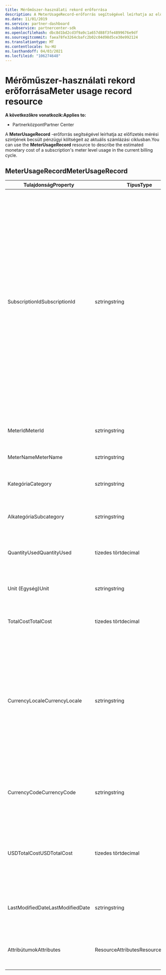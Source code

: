 ```yaml
---
title: Mérőműszer-használati rekord erőforrása
description: A MeterUsageRecord-erőforrás segítségével leírhatja az előfizetés mérési szintjének becsült pénzügyi költségeit az aktuális számlázási ciklusban.
ms.date: 11/01/2019
ms.service: partner-dashboard
ms.subservice: partnercenter-sdk
ms.openlocfilehash: dbc8d1bd2cd3f9a9c1a657d88f3fe4899676e9df
ms.sourcegitcommit: faea78fe3264cbafc2b02c04d98d5ce30e992124
ms.translationtype: MT
ms.contentlocale: hu-HU
ms.lasthandoff: 04/03/2021
ms.locfileid: "106274648"
---
```

# <a name="meter-usage-record-resource"></a><span data-ttu-id="91a12-103">Mérőműszer-használati rekord erőforrása</span><span class="sxs-lookup"><span data-stu-id="91a12-103">Meter usage record resource</span></span>

<span data-ttu-id="91a12-104">**A következőkre vonatkozik:**</span><span class="sxs-lookup"><span data-stu-id="91a12-104">**Applies to:**</span></span>

- <span data-ttu-id="91a12-105">Partnerközpont</span><span class="sxs-lookup"><span data-stu-id="91a12-105">Partner Center</span></span>

<span data-ttu-id="91a12-106">A **MeterUsageRecord** -erőforrás segítségével leírhatja az előfizetés mérési szintjének becsült pénzügyi költségeit az aktuális számlázási ciklusban.</span><span class="sxs-lookup"><span data-stu-id="91a12-106">You can use the **MeterUsageRecord** resource to describe the estimated monetary cost of a subscription's meter level usage in the current billing cycle.</span></span>

## <a name="meterusagerecord"></a><span data-ttu-id="91a12-107">MeterUsageRecord</span><span class="sxs-lookup"><span data-stu-id="91a12-107">MeterUsageRecord</span></span>

| <span data-ttu-id="91a12-108">Tulajdonság</span><span class="sxs-lookup"><span data-stu-id="91a12-108">Property</span></span>         | <span data-ttu-id="91a12-109">Típus</span><span class="sxs-lookup"><span data-stu-id="91a12-109">Type</span></span>               | <span data-ttu-id="91a12-110">Leírás</span><span class="sxs-lookup"><span data-stu-id="91a12-110">Description</span></span>                                                                                                                                                                                                                                                                                                                                                                                         |
|------------------|--------------------|-----------------------------------------------------------------------------------------------------------------------------------------------------------------------------------------------------------------------------------------------------------------------------------------------------------------------------------------------------------------------------------------------------|
| <span data-ttu-id="91a12-111">SubscriptionId</span><span class="sxs-lookup"><span data-stu-id="91a12-111">SubscriptionId</span></span>   | <span data-ttu-id="91a12-112">sztring</span><span class="sxs-lookup"><span data-stu-id="91a12-112">string</span></span>             | <span data-ttu-id="91a12-113">A partner Center [előfizetési erőforrás](subscription-resources.md#subscription)azonosítójának megfelelő GUID, amely egy Microsoft Azure (MS-AZR-0145P) előfizetést vagy egy Azure-csomagot jelöl.</span><span class="sxs-lookup"><span data-stu-id="91a12-113">A GUID corresponding to the identifier of a Partner Center [subscription resource](subscription-resources.md#subscription), which represents a Microsoft Azure (MS-AZR-0145P) subscription or an Azure plan.</span></span> <span data-ttu-id="91a12-114">Microsoft Azure (MS-AZR-0145P) előfizetések esetén ez az érték a kereskedelmi előfizetés azonosítója.</span><span class="sxs-lookup"><span data-stu-id="91a12-114">For Microsoft Azure (MS-AZR-0145P) subscriptions,, this value is the commerce subscription identifier.</span></span> <span data-ttu-id="91a12-115">Az Azure-csomag előfizetési erőforrásai esetében ez az érték az Azure-csomag azonosítója.</span><span class="sxs-lookup"><span data-stu-id="91a12-115">For Azure plan subscription resources, this value is the Azure plan identifier.</span></span> |
| <span data-ttu-id="91a12-116">MeterId</span><span class="sxs-lookup"><span data-stu-id="91a12-116">MeterId</span></span>          | <span data-ttu-id="91a12-117">sztring</span><span class="sxs-lookup"><span data-stu-id="91a12-117">string</span></span>             | <span data-ttu-id="91a12-118">Lekérdezi vagy beállítja a mérőszám azonosítóját.</span><span class="sxs-lookup"><span data-stu-id="91a12-118">Gets or sets the meter identifier.</span></span>                                                                                                                                                                                                                                                                                                                                                                  |
| <span data-ttu-id="91a12-119">MeterName</span><span class="sxs-lookup"><span data-stu-id="91a12-119">MeterName</span></span>        | <span data-ttu-id="91a12-120">sztring</span><span class="sxs-lookup"><span data-stu-id="91a12-120">string</span></span>             | <span data-ttu-id="91a12-121">Lekérdezi vagy beállítja a mérőszám nevét.</span><span class="sxs-lookup"><span data-stu-id="91a12-121">Gets or sets the meter name.</span></span>                                                                                                                                                                                                                                                                                                                                                                        |
| <span data-ttu-id="91a12-122">Kategória</span><span class="sxs-lookup"><span data-stu-id="91a12-122">Category</span></span>         | <span data-ttu-id="91a12-123">sztring</span><span class="sxs-lookup"><span data-stu-id="91a12-123">string</span></span>             | <span data-ttu-id="91a12-124">Lekérdezi vagy beállítja az Azure-erőforrás kategóriáját.</span><span class="sxs-lookup"><span data-stu-id="91a12-124">Gets or sets the Azure resource category.</span></span>                                                                                                                                                                                                                                                                                                                                                           |
| <span data-ttu-id="91a12-125">Alkategória</span><span class="sxs-lookup"><span data-stu-id="91a12-125">Subcategory</span></span>      | <span data-ttu-id="91a12-126">sztring</span><span class="sxs-lookup"><span data-stu-id="91a12-126">string</span></span>             | <span data-ttu-id="91a12-127">Lekérdezi vagy beállítja az Azure-erőforrás alkategóriáját.</span><span class="sxs-lookup"><span data-stu-id="91a12-127">Gets or sets the Azure resource sub-category.</span></span>                                                                                                                                                                                                                                                                                                                                                       |
| <span data-ttu-id="91a12-128">QuantityUsed</span><span class="sxs-lookup"><span data-stu-id="91a12-128">QuantityUsed</span></span>     | <span data-ttu-id="91a12-129">tizedes tört</span><span class="sxs-lookup"><span data-stu-id="91a12-129">decimal</span></span>            | <span data-ttu-id="91a12-130">Lekérdezi vagy beállítja a felhasznált Azure-erőforrás mennyiségét.</span><span class="sxs-lookup"><span data-stu-id="91a12-130">Gets or sets the quantity of the Azure resource used.</span></span>                                                                                                                                                                                                                                                                                                                                               |
| <span data-ttu-id="91a12-131">Unit (Egység)</span><span class="sxs-lookup"><span data-stu-id="91a12-131">Unit</span></span>             | <span data-ttu-id="91a12-132">sztring</span><span class="sxs-lookup"><span data-stu-id="91a12-132">string</span></span>             | <span data-ttu-id="91a12-133">Lekérdezi vagy beállítja az Azure-erőforrás mértékegységét.</span><span class="sxs-lookup"><span data-stu-id="91a12-133">Gets or sets the unit of measure for the Azure resource.</span></span>                                                                                                                                                                                                                                                                                                                                            |
| <span data-ttu-id="91a12-134">TotalCost</span><span class="sxs-lookup"><span data-stu-id="91a12-134">TotalCost</span></span>        | <span data-ttu-id="91a12-135">tizedes tört</span><span class="sxs-lookup"><span data-stu-id="91a12-135">decimal</span></span>            | <span data-ttu-id="91a12-136">Lekérdezi vagy beállítja a becsült teljes használati díjat.</span><span class="sxs-lookup"><span data-stu-id="91a12-136">Gets or sets the estimated total cost of usage.</span></span>                                                                                                                                                                                                                                                                                                                                                     |
| <span data-ttu-id="91a12-137">CurrencyLocale</span><span class="sxs-lookup"><span data-stu-id="91a12-137">CurrencyLocale</span></span>   | <span data-ttu-id="91a12-138">sztring</span><span class="sxs-lookup"><span data-stu-id="91a12-138">string</span></span>             | <span data-ttu-id="91a12-139">Az a területi beállítás, amelyben az előfizetés használatban volt.</span><span class="sxs-lookup"><span data-stu-id="91a12-139">The locale in which the subscription was used.</span></span> <span data-ttu-id="91a12-140">Ez a tulajdonság határozza meg a számlán használt pénznemet.</span><span class="sxs-lookup"><span data-stu-id="91a12-140">This property determines the currency that is used on the invoice.</span></span> <span data-ttu-id="91a12-141">Ez a tulajdonság Microsoft Azure (MS-AZR-0145P) előfizetésekhez érhető el.</span><span class="sxs-lookup"><span data-stu-id="91a12-141">This property is available for Microsoft Azure (MS-AZR-0145P) subscriptions.</span></span>                                                                                                                                                                                                      |
| <span data-ttu-id="91a12-142">CurrencyCode</span><span class="sxs-lookup"><span data-stu-id="91a12-142">CurrencyCode</span></span>     | <span data-ttu-id="91a12-143">sztring</span><span class="sxs-lookup"><span data-stu-id="91a12-143">string</span></span>             | <span data-ttu-id="91a12-144">Lekérdezi vagy beállítja a pénznemkódot.</span><span class="sxs-lookup"><span data-stu-id="91a12-144">Gets or sets the currency code.</span></span> <span data-ttu-id="91a12-145">Ez a tulajdonság az Azure-csomagokhoz érhető el.</span><span class="sxs-lookup"><span data-stu-id="91a12-145">This property is available for Azure plans.</span></span>                                                                                                                                                                                                                                                                                                                         |
| <span data-ttu-id="91a12-146">USDTotalCost</span><span class="sxs-lookup"><span data-stu-id="91a12-146">USDTotalCost</span></span>     | <span data-ttu-id="91a12-147">tizedes tört</span><span class="sxs-lookup"><span data-stu-id="91a12-147">decimal</span></span>            | <span data-ttu-id="91a12-148">Lekérdezi vagy beállítja a becsült teljes díjat USD-ben.</span><span class="sxs-lookup"><span data-stu-id="91a12-148">Gets or sets the estimated total cost in USD.</span></span> <span data-ttu-id="91a12-149">Ez a tulajdonság az Azure-csomagokhoz érhető el.</span><span class="sxs-lookup"><span data-stu-id="91a12-149">This property is available for Azure plans.</span></span>                                                                                                                                                                                                                                                                                                           |
| <span data-ttu-id="91a12-150">LastModifiedDate</span><span class="sxs-lookup"><span data-stu-id="91a12-150">LastModifiedDate</span></span> | <span data-ttu-id="91a12-151">sztring</span><span class="sxs-lookup"><span data-stu-id="91a12-151">string</span></span>             | <span data-ttu-id="91a12-152">A rekord utolsó módosításának napja (dátum-idő formátumban).</span><span class="sxs-lookup"><span data-stu-id="91a12-152">The day (in date-time format) that this record was last modified.</span></span>                                                                                                                                                                                                                                                                                                                                   |
| <span data-ttu-id="91a12-153">Attribútumok</span><span class="sxs-lookup"><span data-stu-id="91a12-153">Attributes</span></span>       | <span data-ttu-id="91a12-154">ResourceAttributes</span><span class="sxs-lookup"><span data-stu-id="91a12-154">ResourceAttributes</span></span> | <span data-ttu-id="91a12-155">Az erőforráshoz tartozó metaadat-attribútumok.</span><span class="sxs-lookup"><span data-stu-id="91a12-155">The metadata attributes corresponding to the resource.</span></span>                                                                                                                                                                                                                                                                                                                                              |
